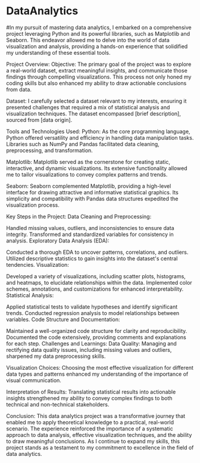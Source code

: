 # DataAnalytics
#In my pursuit of mastering data analytics, I embarked on a comprehensive project leveraging Python and its powerful libraries, such as Matplotlib and Seaborn. This endeavor allowed me to delve into the world of data visualization and analysis, providing a hands-on experience that solidified my understanding of these essential tools.

Project Overview:
Objective:
The primary goal of the project was to explore a real-world dataset, extract meaningful insights, and communicate those findings through compelling visualizations. This process not only honed my coding skills but also enhanced my ability to draw actionable conclusions from data.

Dataset:
I carefully selected a dataset relevant to my interests, ensuring it presented challenges that required a mix of statistical analysis and visualization techniques. The dataset encompassed [brief description], sourced from [data origin].

Tools and Technologies Used:
Python:
As the core programming language, Python offered versatility and efficiency in handling data manipulation tasks. Libraries such as NumPy and Pandas facilitated data cleaning, preprocessing, and transformation.

Matplotlib:
Matplotlib served as the cornerstone for creating static, interactive, and dynamic visualizations. Its extensive functionality allowed me to tailor visualizations to convey complex patterns and trends.

Seaborn:
Seaborn complemented Matplotlib, providing a high-level interface for drawing attractive and informative statistical graphics. Its simplicity and compatibility with Pandas data structures expedited the visualization process.

Key Steps in the Project:
Data Cleaning and Preprocessing:

Handled missing values, outliers, and inconsistencies to ensure data integrity.
Transformed and standardized variables for consistency in analysis.
Exploratory Data Analysis (EDA):

Conducted a thorough EDA to uncover patterns, correlations, and outliers.
Utilized descriptive statistics to gain insights into the dataset's central tendencies.
Visualization:

Developed a variety of visualizations, including scatter plots, histograms, and heatmaps, to elucidate relationships within the data.
Implemented color schemes, annotations, and customizations for enhanced interpretability.
Statistical Analysis:

Applied statistical tests to validate hypotheses and identify significant trends.
Conducted regression analysis to model relationships between variables.
Code Structure and Documentation:

Maintained a well-organized code structure for clarity and reproducibility.
Documented the code extensively, providing comments and explanations for each step.
Challenges and Learnings:
Data Quality:
Managing and rectifying data quality issues, including missing values and outliers, sharpened my data preprocessing skills.

Visualization Choices:
Choosing the most effective visualization for different data types and patterns enhanced my understanding of the importance of visual communication.

Interpretation of Results:
Translating statistical results into actionable insights strengthened my ability to convey complex findings to both technical and non-technical stakeholders.

Conclusion:
This data analytics project was a transformative journey that enabled me to apply theoretical knowledge to a practical, real-world scenario. The experience reinforced the importance of a systematic approach to data analysis, effective visualization techniques, and the ability to draw meaningful conclusions. As I continue to expand my skills, this project stands as a testament to my commitment to excellence in the field of data analytics.
